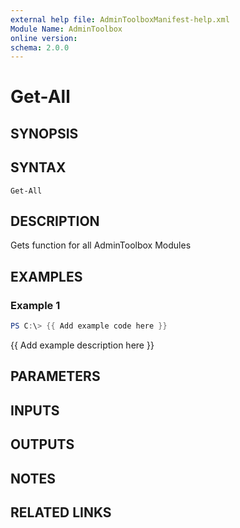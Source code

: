 ```yaml
---
external help file: AdminToolboxManifest-help.xml
Module Name: AdminToolbox
online version:
schema: 2.0.0
---
```


# Get-All

## SYNOPSIS

## SYNTAX

```
Get-All
```

## DESCRIPTION
Gets function for all AdminToolbox Modules

## EXAMPLES

### Example 1
```powershell
PS C:\> {{ Add example code here }}
```

{{ Add example description here }}

## PARAMETERS

## INPUTS

## OUTPUTS

## NOTES

## RELATED LINKS
